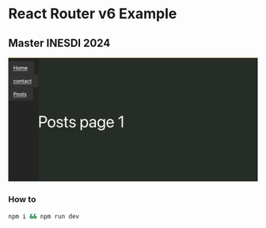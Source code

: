 # React Router v6 Example

## Master INESDI 2024

![screenshot](screenshot.png)


### How to

```bash
npm i && npm run dev
```
